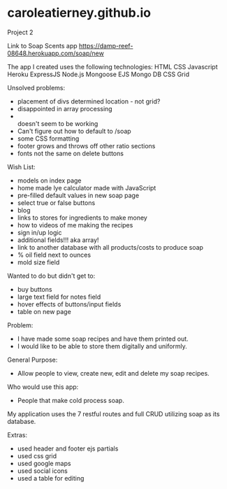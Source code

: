 # caroleatierney.github.io
Project 2

Link to Soap Scents app
https://damp-reef-08648.herokuapp.com/soap/new

The app I created uses the following technologies:
  HTML
  CSS
  Javascript
  Heroku
  ExpressJS
  Node.js
  Mongoose
  EJS
  Mongo DB
  CSS Grid

  Unsolved problems:
  - placement of divs determined location - not grid?
  - disappointed in array processing
  - <br> doesn't seem to be working
  - Can't figure out how to default to /soap
  - some CSS formatting
  - footer grows and throws off other ratio sections
  - fonts not the same on delete buttons

  Wish List:
  - models on index page
  - home made lye calculator made with JavaScript
  - pre-filled default values in new soap page
  - select true or false buttons
  - blog
  - links to stores for ingredients to make money
  - how to videos of me making the recipes
  - sign in/up logic
  - additional fields!!! aka array!
  - link to another database with all products/costs to produce soap
  - % oil field next to ounces
  - mold size field

  Wanted to do but didn't get to:
  - buy buttons
  - large text field for notes field
  - hover effects of buttons/input fields
  - table on new page

Problem:
- I have made some soap recipes and have them printed out.
- I would like to be able to store them digitally and uniformly.

General Purpose:
 - Allow people to view, create new, edit and delete my soap recipes.

 Who would use this app:
 - People that make cold process soap.

 My application uses the 7 restful routes and full CRUD utilizing soap as its database.

 Extras:
 - used header and footer ejs partials
 - used css grid
 - used google maps
 - used social icons
 - used a table for editing
